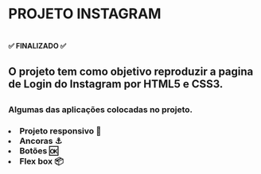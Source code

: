 <h1> PROJETO INSTAGRAM <h1>
<h4> &#9989 FINALIZADO &#9989 <h4>

<h2> O projeto tem como objetivo reproduzir a pagina de Login do Instagram por HTML5 e CSS3. <h2>

<h3> Algumas das aplicações colocadas no projeto. <h3>

<li> Projeto responsivo &#128241</li>
<li>Ancoras &#9875</li>
<li>Botões &#127383</li>
<li>Flex box &#128230</li>
